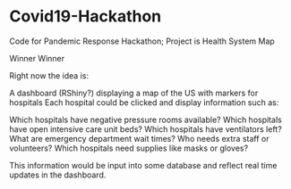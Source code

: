 # Covid19-Hackathon
Code for Pandemic Response Hackathon; Project is Health System Map

Winner Winner

Right now the idea is:

A dashboard (RShiny?) displaying a map of the US with markers for hospitals
Each hospital could be clicked and display information such as:

Which hospitals have negative pressure rooms available? 
Which hospitals have open intensive care unit beds? 
Which hospitals have ventilators left? 
What are emergency department wait times? 
Who needs extra staff or volunteers? 
Which hospitals need supplies like masks or gloves?

This information would be input into some database and reflect real time updates in the dashboard.

